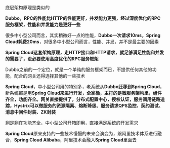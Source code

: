 底层架构原理是类似的

**Dubbo，RPC的性能比HTTP的性能更好，并发能力更强，经过深度优化的RPC服务框架，性能和并发能力是更好一些**

很多中小型公司而言，其实稍微好一点的性能，**Dubbo一次请求10ms，Spring Cloud耗费20ms**，对很多中小型公司而言，性能、并发，并不是最主要的因素

**Spring Cloud这套架构原理，走HTTP接口和HTTP请求，就足够满足性能和并发的需要了，没必要使用高度优化的RPC服务框架**



Dubbo之前的一个定位，就是一个单纯的服务框架而已，不提供任何其他的功能，配合的网关还得选择其他的一些技术

**Spring Cloud**，中小型公司用的特别多，老系统从**Dubbo迁移到Spring Cloud**，新系统都是用**Spring Cloud来进行开发，全家桶，主打的是微服务架构里，组件齐全，功能齐全。网关直接提供了，分布式配置中心，授权认证，服务调用链路追踪，Hystrix可以做服务的资源隔离、熔断降级、服务请求QPS监控、契约测试、消息中间件封装、ZK封装**


剩是剩在功能齐全，中小型公司开箱即用，直接满足系统的开发需求


**Spring Cloud**原来支持的一些技术慢慢的未来会演变为，跟阿里技术体系进行融合，**Spring Cloud Alibaba**，阿里技术会融入**Spring Cloud**里面去
